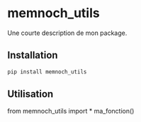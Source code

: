 # memnoch_utils

Une courte description de mon package.

## Installation

```bash
pip install memnoch_utils
```

## Utilisation

from memnoch_utils import *
ma_fonction()